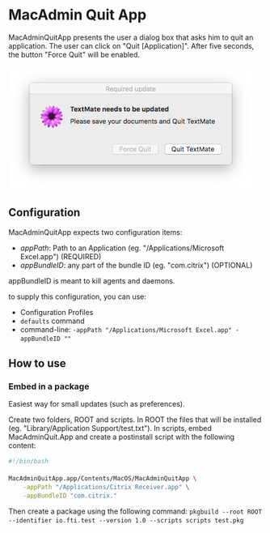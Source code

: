 # MacAdmin Quit App

MacAdminQuitApp presents the user a dialog box that asks him to quit an application.
The user can click on "Quit [Application]". After five seconds, the button "Force Quit" will be enabled.

![Example with TextMate](images/textmate-1.0.png)

## Configuration

MacAdminQuitApp expects two configuration items:
- *appPath*: Path to an Application (eg. "/Applications/Microsoft Excel.app") (REQUIRED)
- *appBundleID*: any part of the bundle ID (eg. "com.citrix") (OPTIONAL)

appBundleID is meant to kill agents and daemons.

to supply this configuration, you can use:
- Configuration Profiles
- `defaults` command
- command-line: `-appPath "/Applications/Microsoft Excel.app" -appBundleID ""`

## How to use

### Embed in a package

Easiest way for small updates (such as preferences).

Create two folders, ROOT and scripts. In ROOT the files that will be installed (eg. "Library/Application Support/test.txt"). In scripts, embed MacAdminQuit.App and create a postinstall script with the following content:

```bash
#!/bin/bash

MacAdminQuitApp.app/Contents/MacOS/MacAdminQuitApp \
    -appPath "/Applications/Citrix Receiver.app" \
    -appBundleID "com.citrix."

```

Then create a package using the following command:
`pkgbuild --root ROOT --identifier io.fti.test --version 1.0 --scripts scripts test.pkg`

